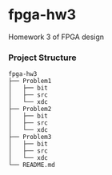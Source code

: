 # fpga-hw3
Homework 3 of FPGA design

### Project Structure
```
fpga-hw3
├── Problem1
│   ├── bit
│   ├── src
│   └── xdc
├── Problem2
│   ├── bit
│   ├── src
│   └── xdc
├── Problem3
│   ├── bit
│   ├── src
│   └── xdc
└── README.md
```
